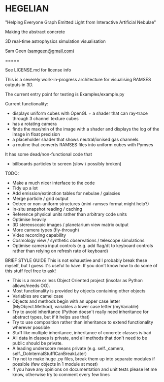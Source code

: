 HEGELIAN
=====

"Helping Everyone Graph Emitted Light from Interactive Artificial Nebulae"

Making the abstract concrete

3D real-time astrophysics simulation visualisation

Sam Geen (samgeen@gmail.com)

=====

See LICENSE.md for license info

This is a severely work-in-progress architecture for visualising RAMSES outputs in 3D. 

The current entry point for testing is Examples/example.py

Current functionality:
- displays uniform cubes with OpenGL + a shader that can ray-trace through 3 channel texture cubes
- has a rotating camera
- finds the max/min of the image with a shader and displays the log of the image in float precision
- a placeholder shader that shows neutral/ionised gas channels
- a routine that converts RAMSES files into uniform cubes with Pymses

It has some dead/non-functional code that
- billboards particles to screen (slow / possibly broken)

TODO:
- Make a much nicer interface to the code
- Tidy up a lot
- Add emission/extinction tables for nebulae / galaxies
- Merge particle / grid output
- Octree or non-uniform structures (mini-ramses format might help?)
- In-situ snapshot reading / caching
- Reference physical units rather than arbitrary code units
- Optimise heavily
- 3D stereoscopic images / planetarium view matrix output
- More camera types (fly-through)
- Video recording capability
- Cosmology view / synthetic observations / telescope simulations
- Optimise camera input controls (e.g. add flag/dt to keyboard controls rather than relying on refresh rate of keyboard)

BRIEF STYLE GUIDE
This is not exhaustive and I probably break these myself, but I guess it's useful to have.
If you don't know how to do some of this stuff feel free to ask!
- This is a more or less Object Oriented project (insofar as Python allows/needs OO).
- Most functionality is provided by objects containing other objects
- Variables are camel case
- Objects and methods begin with an upper case letter (MyObject.Method), variables a lower case letter (myVariable)
- Try to avoid inheritance (Python doesn't really need inheritance for abstract types, but if it helps use that)
- Try to use composition rather than inheritance to extend functionality wherever possible
- Stuff like multiple inheritance, inheritance of concrete classes is bad
- All data in classes is private, and all methods that don't need to be public should be private.
- A leading underscore means private (e.g. self._camera, self._DoInternalStuffICanBreakLater)
- Try not to make huge .py files, break them up into separate modules if possible (few objects in 1 module at most)
- If you have any opinions on documentation and unit tests please let me know, otherwise try to comment every few lines